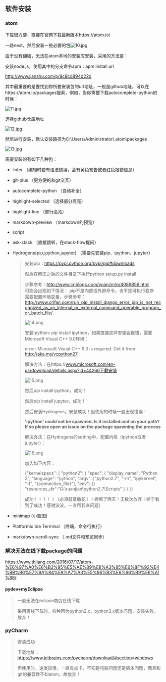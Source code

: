 ## 软件安装

### atom

下载很方便，直接在官网下载最新版本https://atom.io/

一路next，然后安装一些必要的包![10.jpg](https://github.com/ChaoZeyi/python/blob/master/LearnPythonTheHardWay/photos/10.jpg?raw=true)

由于没有翻墙，无法在atom本地的安装库安装，采用的方法是：

安装node.js，使用其中的分支命令apm：apm install url

http://www.jianshu.com/p/9c8cd894d22d

其中最重要的是要找到你所要安装包的url地址，一般是github地址，可以在https://atom.io/packages搜索，例如，当你需要下载autocomplete-python的时候：

![11.jpg](https://github.com/ChaoZeyi/python/blob/master/LearnPythonTheHardWay/photos/11.jpg?raw=true)

选择github仓库地址

![12.jpg](https://github.com/ChaoZeyi/python/blob/master/LearnPythonTheHardWay/photos/12.jpg?raw=true)

然后进行安装，默认安装路径为C:\Users\Administrator\\.atom\packages

![13.jpg](https://github.com/ChaoZeyi/python/blob/master/LearnPythonTheHardWay/photos/13.jpg?raw=true)

需要安装的有如下几种包：

- linter    （编辑时若有语法错误，会有黄色警告或者红色报错信息）

- git-plus   （更方便的和git交互）

- autocomplete-python    （自动补全）

- highlight-selected        （选择部分高亮）

- highlight-line      （整行高亮）

- markdown-preview        （markdown的预览）

- script       

- ask-stack   （直接跳转，在stack-flow提问）

- Hydrogens(pip,ipython,jupyter)      （需要先安装pip、ipython、jupyter）

  > 安装pip：https://pypi.python.org/pypi/pip#downloads
  >
  > 然后在解压之后的文件目录下执行python setup.py install
  >
  > 步骤参考：http://www.cnblogs.com/yuanzm/p/4089856.html  
  > 可能会出现如下情况： pip不是内部或外部命令，也不是可执行程序  
  > 需要配置环境变量，步骤参考：  
  > http://www.crifan.com/run_pip_install_django_error_pip_is_not_recognized_as_an_internal_or_external_command_operable_program_or_batch_file/
  >
  > ![14.png](https://github.com/ChaoZeyi/python/blob/master/LearnPythonTheHardWay/photos/14.png?raw=true)
  >
  > 安装ipython: pip install ipython，如果直接这样安装会报错，需要 Microsoft Visual C++ 9.0环境：
  >
  > error: Microsoft Visual C++ 9.0 is required. Get it from http://aka.ms/vcpython27
  >
  > 解决方法：在https://www.microsoft.com/en-us/download/details.aspx?id=44266下载安装
  >
  > ![15.png](https://github.com/ChaoZeyi/python/blob/master/LearnPythonTheHardWay/photos/15.png?raw=true)
  >
  > 然后pip install ipython，成功！
  >
  > 然后pip install jupyter，成功！
  >
  > 然后安装Hydrogens，安装成功！但使用的时候一直出现错误：
  >
  > **'ipython' could not be spawned. Is it installed and on your path? If so please open an issue on the package spawning the process**
  >
  > 解决办法：在Hydrogens的setting中，配置内核（ipython或者jupyter）：
  >
  > ![16.png](https://github.com/ChaoZeyi/python/blob/master/LearnPythonTheHardWay/photos/16.png?raw=true)
  >
  > 加入如下内容：
  >
  > {"kernelspecs": {
  > "python2": {
  > "spec": {
  > "display_name": "Python 2",
  > "language": "python",
  > "argv": ["python2.7", "-m", "ipykernel", "-f", "{connection_file}"],
  > "env": {}
  > "resources_dir":"G:\ruanjian\python2.7\Scripts"
  > } }
  > }}
  >
  > 成功！！！！！（必须鼓掌撒花！！折腾了两天！无数次放弃！终于看到了成功！感谢波波，一直帮我查问题）



- minimap      (小窗图)
- Platformio Ide Terminal      （终端，命令行执行）
- markdown-scroll-sync      （.md文件和预览同步）


### 解决无法在线下载package的问题

https://www.thjiang.com/2016/07/17/atom-%E6%97%A0%E6%B3%95%E5%AE%89%E8%A3%85%E6%8F%92%E4%BB%B6%E7%9A%84%E8%A7%A3%E5%86%B3%E6%96%B9%E6%A1%88/ 

#### pydev+myEclipse

> 一直无法在eclipse商店在线下载
>
> 采用离线下载时，各种因为python2.x，python3.x版本问题，安装失败，放弃！

### pyCharm

> 安装成功
>
> 下载地址：https://www.jetbrains.com/pycharm/download/#section=windows
>
> 但使用时，速度较慢，一直有点卡，不知是电脑问题还是版本问题，而且和git的兼容性不如atom，故放弃！
